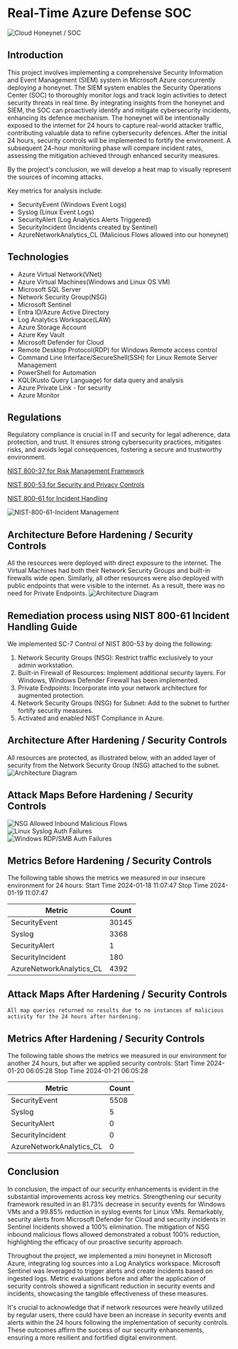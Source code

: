 # Real-Time Azure Defense SOC
![Cloud Honeynet / SOC](https://i.imgur.com/ZWxe03e.jpg)

## Introduction

This project involves implementing a comprehensive Security Information and Event Management (SIEM) system in Microsoft Azure concurrently deploying a honeynet. The SIEM system enables the Security Operations Center (SOC) to thoroughly monitor logs and track login activities to detect security threats in real time. By integrating insights from the honeynet and SIEM, the SOC can proactively identify and mitigate cybersecurity incidents, enhancing its defence mechanism. The honeynet will be intentionally exposed to the internet for 24 hours to capture real-world attacker traffic, contributing valuable data to refine cybersecurity defences. After the initial 24 hours, security controls will be implemented to fortify the environment. A subsequent 24-hour monitoring phase will compare incident rates, assessing the mitigation achieved through enhanced security measures.

By the project's conclusion, we will develop a heat map to visually represent the sources of incoming attacks.

Key metrics for analysis include:

- SecurityEvent (Windows Event Logs)
- Syslog (Linux Event Logs)
- SecurityAlert (Log Analytics Alerts Triggered)
- SecurityIncident (Incidents created by Sentinel)
- AzureNetworkAnalytics_CL (Malicious Flows allowed into our honeynet)
  
## Technologies
- Azure Virtual Network(VNet)
- Azure Virtual Machines(Windows and Linux OS VM)
- Microsoft SQL Server
- Network Security Group(NSG)
- Microsoft Sentinel
- Entra ID/Azure Active Directory
- Log Analytics Workspace(LAW)
- Azure Storage Account
- Azure Key Vault
- Microsoft Defender for Cloud
- Remote Desktop Protocol(RDP) for Windows Remote access control
- Command Line Interface/SecureShell(SSH) for Linux Remote Server Management
- PowerShell for Automation
- KQL(Kusto Query Language) for data query and analysis
- Azure Private Link - for security
- Azure Monitor

## Regulations
Regulatory compliance is crucial in IT and security for legal adherence, data protection, and trust. It ensures strong cybersecurity practices, mitigates risks, and avoids legal consequences, fostering a secure and trustworthy environment.

<a href="https://csrc.nist.gov/pubs/sp/800/37/r2/final">NIST 800-37 for Risk Management Framework	</a>

<a href="https://csrc.nist.gov/Projects/risk-management/sp800-53-controls/release-search#/families?version=5.1">NIST 800-53 for Security and Privacy Controls</a>

<a href="https://csrc.nist.gov/publications/detail/sp/800-61/rev-2/final">NIST 800-61 for Incident Handling</a>

![NIST-800-61-Incident Management](https://github.com/rasheedjimoh/AzureCloud-SOC/assets/157264080/cc4559f9-8467-4481-b91d-7d9e615cef44)



## Architecture Before Hardening / Security Controls
All the resources were deployed with direct exposure to the internet. The Virtual Machines had both their Network Security Groups and built-in firewalls wide open. Similarly, all other resources were also deployed with public endpoints that were visible to the internet. As a result, there was no need for Private Endpoints.
![Architecture Diagram](https://i.imgur.com/Z6Tr6OH.png)

## Remediation process using NIST 800-61 Incident Handling Guide
We implemented SC-7 Control of NIST 800-53 by doing the following:

1. Network Security Groups (NSG): Restrict traffic exclusively to your admin workstation.
2. Built-in Firewall of Resources: Implement additional security layers. For Windows, Windows Defender Firewall has been implemented.
3. Private Endpoints: Incorporate into your network architecture for augmented protection.
4. Network Security Groups (NSG) for Subnet: Add to the subnet to further fortify security measures.
5. Activated and enabled NIST Compliance in Azure.

## Architecture After Hardening / Security Controls
All resources are protected, as illustrated below, with an added layer of security from the Network Security Group (NSG) attached to the subnet.
![Architecture Diagram](https://i.imgur.com/vvbiDo9.png)


## Attack Maps Before Hardening / Security Controls
![NSG Allowed Inbound Malicious Flows](https://i.imgur.com/8Lf2sxY.png)<br>
![Linux Syslog Auth Failures](https://i.imgur.com/BgJg9Jr.png)<br>
![Windows RDP/SMB Auth Failures](https://i.imgur.com/aIlLyxn.png)<br>



## Metrics Before Hardening / Security Controls

The following table shows the metrics we measured in our insecure environment for 24 hours:
Start Time 2024-01-18 11:07:47
Stop Time 2024-01-19 11:07:47

| Metric                   | Count
| ------------------------ | -----
| SecurityEvent            | 30145
| Syslog                   | 3368
| SecurityAlert            | 1
| SecurityIncident         | 180
| AzureNetworkAnalytics_CL | 4392

## Attack Maps After Hardening / Security Controls

```All map queries returned no results due to no instances of malicious activity for the 24 hours after hardening.```

## Metrics After Hardening / Security Controls

The following table shows the metrics we measured in our environment for another 24 hours, but after we applied security controls:
Start Time 2024-01-20 06:05:28
Stop Time	2024-01-21 06:05:28

| Metric                   | Count
| ------------------------ | -----
| SecurityEvent            | 5508
| Syslog                   | 5
| SecurityAlert            | 0
| SecurityIncident         | 0
| AzureNetworkAnalytics_CL | 0

## Conclusion

In conclusion, the impact of our security enhancements is evident in the substantial improvements across key metrics. Strengthening our security framework resulted in an 81.73% decrease in security events for Windows VMs and a 99.85% reduction in syslog events for Linux VMs. Remarkably, security alerts from Microsoft Defender for Cloud and security incidents in Sentinel Incidents showed a 100% elimination. The mitigation of NSG inbound malicious flows allowed demonstrated a robust 100% reduction, highlighting the efficacy of our proactive security approach.

Throughout the project, we implemented a mini honeynet in Microsoft Azure, integrating log sources into a Log Analytics workspace. Microsoft Sentinel was leveraged to trigger alerts and create incidents based on ingested logs. Metric evaluations before and after the application of security controls showed a significant reduction in security events and incidents, showcasing the tangible effectiveness of these measures.

It's crucial to acknowledge that if network resources were heavily utilized by regular users, there could have been an increase in security events and alerts within the 24 hours following the implementation of security controls. These outcomes affirm the success of our security enhancements, ensuring a more resilient and fortified digital environment.
